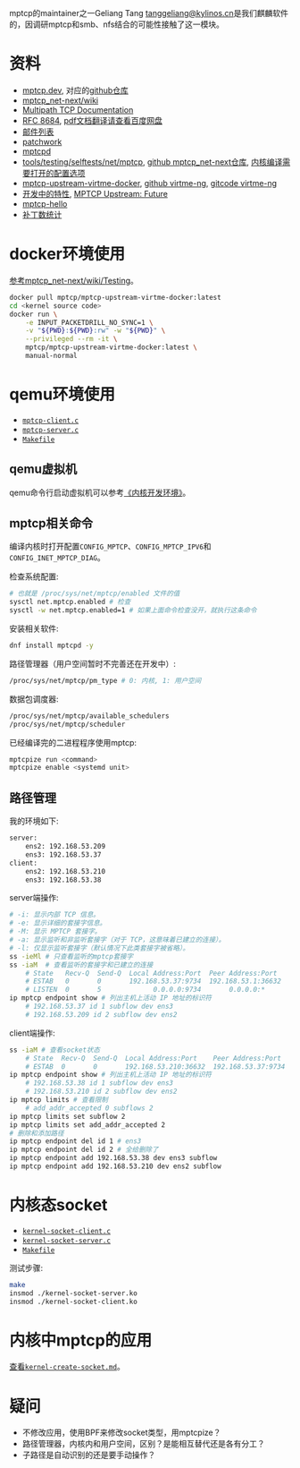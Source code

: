 mptcp的maintainer之一Geliang Tang <tanggeliang@kylinos.cn>是我们麒麟软件的，因调研mptcp和smb、nfs结合的可能性接触了这一模块。

# 资料

- [mptcp.dev](https://www.mptcp.dev/), 对应的[github仓库](https://github.com/multipath-tcp/mptcp.dev)
- [mptcp_net-next/wiki](https://github.com/multipath-tcp/mptcp_net-next/wiki)
- [Multipath TCP Documentation](https://mptcp-apps.github.io/mptcp-doc/)
- [RFC 8684](https://www.rfc-editor.org/rfc/rfc8684.html), [pdf文档翻译请查看百度网盘](https://chenxiaosong.com/baidunetdisk)
- [邮件列表](https://lore.kernel.org/mptcp/)
- [patchwork](https://patchwork.kernel.org/project/mptcp/list/)
- [mptcpd](https://github.com/multipath-tcp/mptcpd)
- [tools/testing/selftests/net/mptcp](https://github.com/torvalds/linux/tree/master/tools/testing/selftests/net/mptcp), [github mptcp_net-next仓库](https://github.com/multipath-tcp/mptcp_net-next/tree/export/tools/testing/selftests/net/mptcp), [内核编译需要打开的配置选项](https://github.com/multipath-tcp/mptcp_net-next/blob/export/tools/testing/selftests/net/mptcp/config)
- [mptcp-upstream-virtme-docker](https://github.com/multipath-tcp/mptcp-upstream-virtme-docker), [github virtme-ng](https://github.com/arighi/virtme-ng), [gitcode virtme-ng](https://gitcode.com/gh_mirrors/vi/virtme-ng)
- [开发中的特性](https://github.com/multipath-tcp/mptcp_net-next/projects?query=is%3Aopen), [MPTCP Upstream: Future](https://github.com/orgs/multipath-tcp/projects/1/views/1)
- [mptcp-hello](https://github.com/mptcp-apps/mptcp-hello/)
- [补丁数统计](https://gitee.com/chenxiaosonggitee/tmp/blob/master/mptcp/patch.md)

# docker环境使用

[参考mptcp_net-next/wiki/Testing](https://github.com/multipath-tcp/mptcp_net-next/wiki/Testing#kselftest)。

```sh
docker pull mptcp/mptcp-upstream-virtme-docker:latest
cd <kernel source code>
docker run \
    -e INPUT_PACKETDRILL_NO_SYNC=1 \
    -v "${PWD}:${PWD}:rw" -w "${PWD}" \
    --privileged --rm -it \
    mptcp/mptcp-upstream-virtme-docker:latest \
    manual-normal
```

# qemu环境使用

- [`mptcp-client.c`](https://gitee.com/chenxiaosonggitee/blog/blob/master/course/kernel/src/mptcp/mptcp-client.c)
- [`mptcp-server.c`](https://gitee.com/chenxiaosonggitee/blog/blob/master/course/kernel/src/mptcp/mptcp-server.c)
- [`Makefile`](https://gitee.com/chenxiaosonggitee/blog/blob/master/course/kernel/src/mptcp/Makefile)

## qemu虚拟机

qemu命令行启动虚拟机可以参考[《内核开发环境》](https://chenxiaosong.com/course/kernel/environment.html#qemu-multi-nic)。

## mptcp相关命令

编译内核时打开配置`CONFIG_MPTCP`、`CONFIG_MPTCP_IPV6`和`CONFIG_INET_MPTCP_DIAG`。

检查系统配置:
```sh
# 也就是 /proc/sys/net/mptcp/enabled 文件的值
sysctl net.mptcp.enabled # 检查
sysctl -w net.mptcp.enabled=1 # 如果上面命令检查没开，就执行这条命令
```

安装相关软件:
```sh
dnf install mptcpd -y
```

路径管理器（用户空间暂时不完善还在开发中）:
```sh
/proc/sys/net/mptcp/pm_type # 0: 内核, 1: 用户空间
```

数据包调度器:
```sh
/proc/sys/net/mptcp/available_schedulers
/proc/sys/net/mptcp/scheduler
```

已经编译完的二进程程序使用mptcp:
```sh
mptcpize run <command>
mptcpize enable <systemd unit>
```

## 路径管理

我的环境如下:
```sh
server:
    ens2: 192.168.53.209
    ens3: 192.168.53.37
client:
    ens2: 192.168.53.210
    ens3: 192.168.53.38
```

server端操作:
```sh
# -i: 显示内部 TCP 信息。
# -e: 显示详细的套接字信息。
# -M: 显示 MPTCP 套接字。
# -a: 显示监听和非监听套接字（对于 TCP，这意味着已建立的连接）。
# -l: 仅显示监听套接字（默认情况下此类套接字被省略）。
ss -ieMl # 只查看监听的mptcp套接字
ss -iaM  # 查看监听的套接字和已建立的连接
    # State   Recv-Q  Send-Q  Local Address:Port  Peer Address:Port
    # ESTAB   0       0       192.168.53.37:9734  192.168.53.1:36632
    # LISTEN  0       5             0.0.0.0:9734       0.0.0.0:*
ip mptcp endpoint show # 列出主机上活动 IP 地址的标识符
    # 192.168.53.37 id 1 subflow dev ens3
    # 192.168.53.209 id 2 subflow dev ens2
```

client端操作:
```sh
ss -iaM # 查看socket状态
    # State  Recv-Q  Send-Q  Local Address:Port    Peer Address:Port
    # ESTAB  0       0       192.168.53.210:36632  192.168.53.37:9734
ip mptcp endpoint show # 列出主机上活动 IP 地址的标识符
    # 192.168.53.38 id 1 subflow dev ens3
    # 192.168.53.210 id 2 subflow dev ens2
ip mptcp limits # 查看限制
    # add_addr_accepted 0 subflows 2
ip mptcp limits set subflow 2
ip mptcp limits set add_addr_accepted 2
# 删除和添加路径
ip mptcp endpoint del id 1 # ens3
ip mptcp endpoint del id 2 # 全给删除了
ip mptcp endpoint add 192.168.53.38 dev ens3 subflow
ip mptcp endpoint add 192.168.53.210 dev ens2 subflow
```

# 内核态socket

- [`kernel-socket-client.c`](https://gitee.com/chenxiaosonggitee/blog/blob/master/course/kernel/src/kernel-socket/kernel-socket-client.c)
- [`kernel-socket-server.c`](https://gitee.com/chenxiaosonggitee/blog/blob/master/course/kernel/src/kernel-socket/kernel-socket-server.c)
- [`Makefile`](https://gitee.com/chenxiaosonggitee/blog/blob/master/course/kernel/src/kernel-socket/Makefile)

测试步骤:
```sh
make
insmod ./kernel-socket-server.ko
insmod ./kernel-socket-client.ko
```

# 内核中mptcp的应用

[查看`kernel-create-socket.md`](https://gitee.com/chenxiaosonggitee/tmp/blob/master/mptcp/kernel-create-socket.md)。

#  疑问

- 不修改应用，使用BPF来修改socket类型，用mptcpize？
- 路径管理器，内核内和用户空间，区别？是能相互替代还是各有分工？
- 子路径是自动识别的还是要手动操作？

